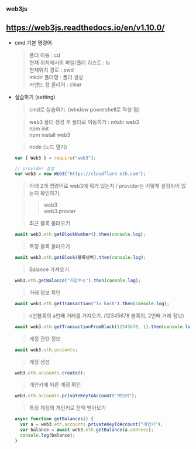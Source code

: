 ### web3js

## https://web3js.readthedocs.io/en/v1.10.0/

- cmd 기본 명령어

  > 폴더 이동 : cd  
  > 현재 위치에서의 파일/폴더 리스트 : ls  
  > 현재위치 경로 : pwd  
  > mkdir 폴더명 : 폴더 생성  
  > 커맨드 창 클리어 : clear

- 실습하기 (setting)

  > cmd로 실습하기. (window powershell로 작성 됨)

  > web3 폴더 생성 후 폴더로 이동하기 : mkdir web3  
  > npm init  
  > npm install web3

  > node (노드 열기)

  ```javascript
  var { Web3 } = require("web3");

  // provider 설정
  var web3 = new Web3("https://cloudflare-eth.com");
  ```

  > 아래 2개 명령어로 web3에 뭐가 있는지 / provider는 어떻게 설정되어 있는지 확인하기.

  > > web3  
  > > web3.provier

  > 최근 블록 불러오기

  ```javascript
  await web3.eth.getBlockNumber().then(console.log);
  ```

  > 특정 블록 불러오기

  ```javascript
  await web3.eth.getBlock(블록넘버).then(console.log);
  ```

  > Balance 가져오기

  ```javascript
  web3.eth.getBalance("지갑주소").then(console.log);
  ```

  > 거래 정보 확인

  ```javascript
  await web3.eth.getTransaction("Tx hash").then(console.log);
  ```

  > n번블록의 a번째 거래를 가져오기. (12345678 블록의, 2번째 거래 정보)

  ```javascript
  await web3.eth.getTransactionFromBlock(12345678, 1).then(console.log);
  ```

  > 계정 관련 정보

  ```javascript
  await web3.eth.accounts;
  ```

  > 계정 생성

  ```javascript
  web3.eth.accounts.create();
  ```

  > 개인키에 따른 계정 확인

  ```javascript
  web3.eth.accounts.privateKeyToAccount("개인키");
  ```

  > 특정 계정의 개인키로 잔액 받아오기

  ```javascript
  async function getBalances() {
    var a = web3.eth.accounts.privateKeyToAccount("개인키");
    var balance = await web3.eth.getBalance(a.address);
    console.log(balance);
  }
  ```
